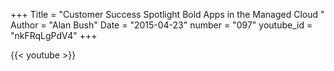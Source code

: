 +++
Title = "Customer Success Spotlight Bold Apps in the Managed Cloud "
Author = "Alan Bush"
Date = "2015-04-23"
number = "097"
youtube_id = "nkFRqLgPdV4"
+++

{{< youtube >}}
